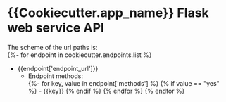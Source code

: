 # {{Cookiecutter.app_name}} Flask web service API <br>
The scheme of the url paths is: <br>
{%- for endpoint in cookiecutter.endpoints.list %}
- {{endpoint['endpoint_url']}}
	- Endpoint methods:	 
		{%- for key, value in endpoint['methods'] %}
			{% if value == "yes" %}
				- {{key}}
			{% endif %}
		{% endfor %}
{% endfor %}
